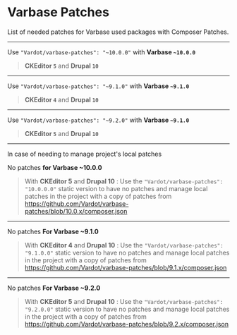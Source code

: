 # Varbase Patches

List of needed patches for Varbase used packages with Composer Patches.

---

Use `"Vardot/varbase-patches": "~10.0.0"` with **Varbase `~10.0.0`** 
> **CKEditor `5`** and **Drupal `10`**

---

Use `"Vardot/varbase-patches": "~9.1.0"` with **Varbase `~9.1.0`**
> **CKEditor `4`**  and **Drupal `10`**

---

Use `"Vardot/varbase-patches": "~9.2.0"` with **Varbase `~9.1.0`**
> **CKEditor `5`** and **Drupal `10`**

---

In case of needing to manage project's local patches


No patches **for Varbase ~10.0.0**
> With **CKEditor 5** and **Drupal 10** :
> Use the `"Vardot/varbase-patches": "10.0.0.0"` static version to have no patches and manage local patches in the project with a copy of patches from https://github.com/Vardot/varbase-patches/blob/10.0.x/composer.json

---

No patches **For Varbase ~9.1.0**
> With **CKEditor 4** and **Drupal 10** :
> Use the `"Vardot/varbase-patches": "9.1.0.0"` static version to have no patches and manage local patches in the project with a copy of patches from https://github.com/Vardot/varbase-patches/blob/9.1.x/composer.json

---

No patches **For Varbase ~9.2.0**
> With **CKEditor 5** and **Drupal 10** :
> Use the `"Vardot/varbase-patches": "9.2.0.0"` static version to have no patches and manage local patches in the project with a copy of patches from https://github.com/Vardot/varbase-patches/blob/9.2.x/composer.json